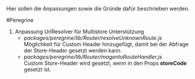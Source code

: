 Hier sollen die Anpassungen sowie die Gründe dafür beschrieben werden.

#Peregrine
1) Anpassung UrlResolver für Multistore Unterstützung
   - *packages/peregrine/lib/Router/resolveUnknownRoute.js*  
      Möglichkeit für Custom Header hinzugefügt, damit bei der Abfrage der Store-Header gesetzt werden kann.
   - *packages/peregrine/lib/Router/magentoRouteHandler.js*  
      Custom Store-Header wird gesetzt, wenn in den Props **storeCode** gesetzt ist.